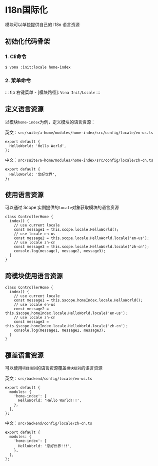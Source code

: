 # I18n国际化

模块可以单独提供自己的 I18n 语言资源

## 初始化代码骨架

### 1. Cli命令

``` bash
$ vona :init:locale home-index
```

### 2. 菜单命令

::: tip
右键菜单 - [模块路径]: `Vona Init/Locale`
:::

## 定义语言资源

以模块`home-index`为例，定义模块的语言资源：

英文：`src/suite/a-home/modules/home-index/src/config/locale/en-us.ts`

```typescript{2}
export default {
  HelloWorld: 'Hello World',
};
```

中文：`src/suite/a-home/modules/home-index/src/config/locale/zh-cn.ts`

```typescript{2}
export default {
  HelloWorld: '您好世界',
};
```

## 使用语言资源

可以通过 Scope 实例提供的`locale`对象获取模块的语言资源

```typescript{3-9}
class ControllerHome {
  index() {
    // use current locale
    const message1 = this.scope.locale.HelloWorld();
    // use locale en-us
    const message2 = this.scope.locale.HelloWorld.locale('en-us');
    // use locale zh-cn
    const message3 = this.scope.locale.HelloWorld.locale('zh-cn');
    console.log(message1, message2, message3);
  }
}
```

## 跨模块使用语言资源

```typescript{3-9}
class ControllerHome {
  index() {
    // use current locale
    const message1 = this.$scope.homeIndex.locale.HelloWorld();
    // use locale en-us
    const message2 = this.$scope.homeIndex.locale.HelloWorld.locale('en-us');
    // use locale zh-cn
    const message3 = this.$scope.homeIndex.locale.HelloWorld.locale('zh-cn');
    console.log(message1, message2, message3);
  }
}
```

## 覆盖语言资源

可以使用`项目级别`的语言资源覆盖`模块级别`的语言资源

英文：`src/backend/config/locale/en-us.ts`

```typescript{3-5}
export default {
  modules: {
    'home-index': {
      HelloWorld: 'Hello World!!!',
    },
  },
};
```

中文：`src/backend/config/locale/zh-cn.ts`

```typescript{3-5}
export default {
  modules: {
    'home-index': {
      HelloWorld: '您好世界!!!',
    },
  },
};
```
